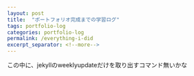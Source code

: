 ```yaml
---
layout: post
title:  "ポートフォリオ完成までの学習ログ"
tags: portfolio-log
categories: portfolio-log
permalink: /everything-i-did
excerpt_separator: <!--more-->
---
```

<!-- ![image here](/assets/img/thumbnail/one.jpeg) -->

<!--more-->


この中に、jekyllのweeklyupdateだけを取り出すコマンド無いかな

